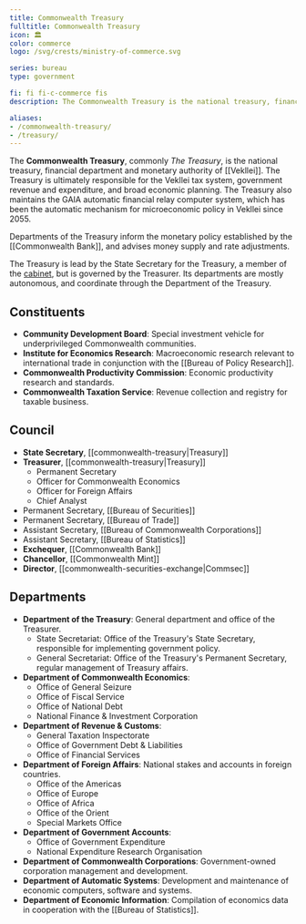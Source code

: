 ```yaml
---
title: Commonwealth Treasury
fulltitle: Commonwealth Treasury
icon: 🏛️
color: commerce
logo: /svg/crests/ministry-of-commerce.svg

series: bureau
type: government

fi: fi fi-c-commerce fis
description: The Commonwealth Treasury is the national treasury, financial department and monetary authority of the Vekllei government.

aliases:
- /commonwealth-treasury/
- /treasury/
---
```

The <span class="fi fi-c-commerce fis"></span> **Commonwealth Treasury**, commonly *The Treasury*, is the national treasury, financial department and monetary authority of [[Vekllei]]. The Treasury is ultimately responsible for the Vekllei tax system, government revenue and expenditure, and broad economic planning. The Treasury also maintains the GAIA automatic financial relay computer system, which has been the automatic mechanism for microeconomic policy in Vekllei since 2055.

Departments of the Treasury inform the monetary policy established by the [[Commonwealth Bank]], and advises money supply and rate adjustments.

The Treasury is lead by the State Secretary for the Treasury, a member of the [cabinet](/cabinet/), but is governed by the Treasurer. Its departments are mostly autonomous, and coordinate through the Department of the Treasury.

## Constituents

* **Community Development Board**: Special investment vehicle for underprivileged Commonwealth communities.
* **Institute for Economics Research**: Macroeconomic research relevant to international trade in conjunction with the [[Bureau of Policy Research]].
* **Commonwealth Productivity Commission**: Economic productivity research and standards.
* **Commonwealth Taxation Service**: Revenue collection and registry for taxable business.

## Council

* **State Secretary**, [[commonwealth-treasury|Treasury]]
* **Treasurer**, [[commonwealth-treasury|Treasury]]
	* Permanent Secretary
	* Officer for Commonwealth Economics
	* Officer for Foreign Affairs
	* Chief Analyst
* Permanent Secretary, [[Bureau of Securities]]
* Permanent Secretary, [[Bureau of Trade]]
* Assistant Secretary, [[Bureau of Commonwealth Corporations]]
* Assistant Secretary, [[Bureau of Statistics]]
* **Exchequer**, [[Commonwealth Bank]]
* **Chancellor**, [[Commonwealth Mint]]
* **Director**, [[commonwealth-securities-exchange|Commsec]]

## Departments

* **Department of the Treasury**: General department and office of the Treasurer.
	* State Secretariat: Office of the Treasury's State Secretary, responsible for implementing government policy.
	* General Secretariat: Office of the Treasury's Permanent Secretary, regular management of Treasury affairs.
* **Department of Commonwealth Economics**:
	* Office of General Seizure
	* Office of Fiscal Service
	* Office of National Debt
	* National Finance & Investment Corporation
* **Department of Revenue & Customs**:
	* General Taxation Inspectorate
	* Office of Government Debt & Liabilities
	* Office of Financial Services
* **Department of Foreign Affairs**: National stakes and accounts in foreign countries.
	* Office of the Americas
	* Office of Europe
	* Office of Africa
	* Office of the Orient
	* Special Markets Office
* **Department of Government Accounts**:
	* Office of Government Expenditure
	* National Expenditure Research Organisation
* **Department of Commonwealth Corporations**: Government-owned corporation management and development.
* **Department of Automatic Systems**: Development and maintenance of economic computers, software and systems.
* **Department of Economic Information**: Compilation of economics data in cooperation with the [[Bureau of Statistics]].
